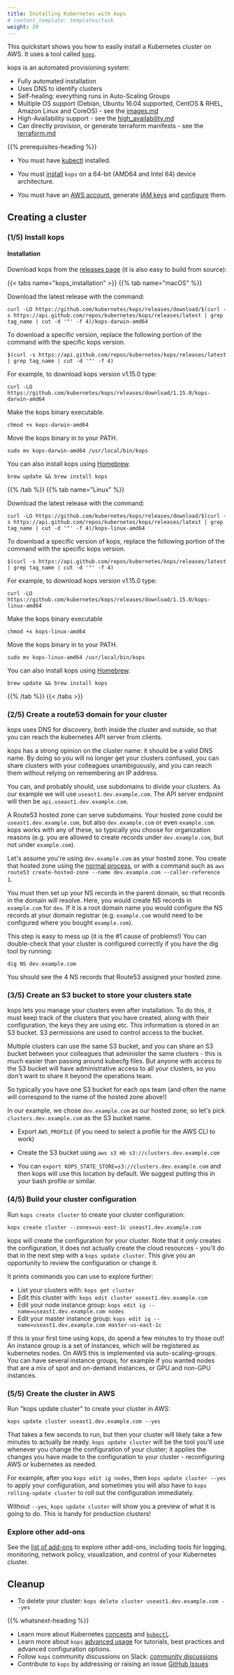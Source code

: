 ```yaml
---
title: Installing Kubernetes with kops
# content_template: templates/task
weight: 20
---
```


<!-- overview -->

This quickstart shows you how to easily install a Kubernetes cluster on AWS.
It uses a tool called [`kops`](https://github.com/kubernetes/kops).

kops is an automated provisioning system:

* Fully automated installation
* Uses DNS to identify clusters
* Self-healing: everything runs in Auto-Scaling Groups
* Multiple OS support (Debian, Ubuntu 16.04 supported, CentOS & RHEL, Amazon Linux and CoreOS) - see the [images.md](https://github.com/kubernetes/kops/blob/master/docs/operations/images.md)
* High-Availability support - see the [high_availability.md](https://github.com/kubernetes/kops/blob/master/docs/operations/high_availability.md)
* Can directly provision, or generate terraform manifests - see the [terraform.md](https://github.com/kubernetes/kops/blob/master/docs/terraform.md)



{{% prerequisites-heading %}}


* You must have [kubectl](/docs/tasks/tools/install-kubectl/) installed.

* You must [install](https://github.com/kubernetes/kops#installing) `kops` on a 64-bit (AMD64 and Intel 64) device architecture.

* You must have an [AWS account](https://docs.aws.amazon.com/polly/latest/dg/setting-up.html), generate [IAM keys](https://docs.aws.amazon.com/general/latest/gr/aws-sec-cred-types.html#access-keys-and-secret-access-keys) and [configure](https://docs.aws.amazon.com/cli/latest/userguide/cli-chap-configure.html#cli-quick-configuration) them.



<!-- steps -->

## Creating a cluster

### (1/5) Install kops

#### Installation

Download kops from the [releases page](https://github.com/kubernetes/kops/releases) (it is also easy to build from source):

{{< tabs name="kops_installation" >}}
{{% tab name="macOS" %}}

Download the latest release with the command:

```shell
curl -LO https://github.com/kubernetes/kops/releases/download/$(curl -s https://api.github.com/repos/kubernetes/kops/releases/latest | grep tag_name | cut -d '"' -f 4)/kops-darwin-amd64
```

To download a specific version, replace the following portion of the command with the specific kops version.

```shell
$(curl -s https://api.github.com/repos/kubernetes/kops/releases/latest | grep tag_name | cut -d '"' -f 4)
```

For example, to download kops version v1.15.0 type:

```shell
curl -LO  https://github.com/kubernetes/kops/releases/download/1.15.0/kops-darwin-amd64
```

Make the kops binary executable.

```shell
chmod +x kops-darwin-amd64
```

Move the kops binary in to your PATH.

```shell
sudo mv kops-darwin-amd64 /usr/local/bin/kops
```

You can also install kops using [Homebrew](https://brew.sh/).

```shell
brew update && brew install kops
```
{{% /tab %}}
{{% tab name="Linux" %}}

Download the latest release with the command:

```shell
curl -LO https://github.com/kubernetes/kops/releases/download/$(curl -s https://api.github.com/repos/kubernetes/kops/releases/latest | grep tag_name | cut -d '"' -f 4)/kops-linux-amd64
```

To download a specific version of kops, replace the following portion of the command with the specific kops version.

```shell
$(curl -s https://api.github.com/repos/kubernetes/kops/releases/latest | grep tag_name | cut -d '"' -f 4)
```

For example, to download kops version v1.15.0 type:

```shell
curl -LO  https://github.com/kubernetes/kops/releases/download/1.15.0/kops-linux-amd64
```

Make the kops binary executable

```shell
chmod +x kops-linux-amd64
```

Move the kops binary in to your PATH.

```shell
sudo mv kops-linux-amd64 /usr/local/bin/kops
```

You can also install kops using [Homebrew](https://docs.brew.sh/Homebrew-on-Linux).

```shell
brew update && brew install kops
```

{{% /tab %}}
{{< /tabs >}}


### (2/5) Create a route53 domain for your cluster

kops uses DNS for discovery, both inside the cluster and outside, so that you can reach the kubernetes API server
from clients.

kops has a strong opinion on the cluster name: it should be a valid DNS name.  By doing so you will
no longer get your clusters confused, you can share clusters with your colleagues unambiguously,
and you can reach them without relying on remembering an IP address.

You can, and probably should, use subdomains to divide your clusters.  As our example we will use
`useast1.dev.example.com`.  The API server endpoint will then be `api.useast1.dev.example.com`.

A Route53 hosted zone can serve subdomains.  Your hosted zone could be `useast1.dev.example.com`,
but also `dev.example.com` or even `example.com`.  kops works with any of these, so typically
you choose for organization reasons (e.g. you are allowed to create records under `dev.example.com`,
but not under `example.com`).

Let's assume you're using `dev.example.com` as your hosted zone.  You create that hosted zone using
the [normal process](http://docs.aws.amazon.com/Route53/latest/DeveloperGuide/CreatingNewSubdomain.html), or
with a command such as `aws route53 create-hosted-zone --name dev.example.com --caller-reference 1`.

You must then set up your NS records in the parent domain, so that records in the domain will resolve.  Here,
you would create NS records in `example.com` for `dev`.  If it is a root domain name you would configure the NS
records at your domain registrar (e.g. `example.com` would need to be configured where you bought `example.com`).

This step is easy to mess up (it is the #1 cause of problems!)  You can double-check that
your cluster is configured correctly if you have the dig tool by running:

`dig NS dev.example.com`

You should see the 4 NS records that Route53 assigned your hosted zone.

### (3/5) Create an S3 bucket to store your clusters state

kops lets you manage your clusters even after installation.  To do this, it must keep track of the clusters
that you have created, along with their configuration, the keys they are using etc.  This information is stored
in an S3 bucket.  S3 permissions are used to control access to the bucket.

Multiple clusters can use the same S3 bucket, and you can share an S3 bucket between your colleagues that
administer the same clusters - this is much easier than passing around kubecfg files.  But anyone with access
to the S3 bucket will have administrative access to all your clusters, so you don't want to share it beyond
the operations team.

So typically you have one S3 bucket for each ops team (and often the name will correspond
to the name of the hosted zone above!)

In our example, we chose `dev.example.com` as our hosted zone, so let's pick `clusters.dev.example.com` as
the S3 bucket name.

* Export `AWS_PROFILE` (if you need to select a profile for the AWS CLI to work)

* Create the S3 bucket using `aws s3 mb s3://clusters.dev.example.com`

* You can `export KOPS_STATE_STORE=s3://clusters.dev.example.com` and then kops will use this location by default.
   We suggest putting this in your bash profile or similar.


### (4/5) Build your cluster configuration

Run `kops create cluster` to create your cluster configuration:

`kops create cluster --zones=us-east-1c useast1.dev.example.com`

kops will create the configuration for your cluster.  Note that it _only_ creates the configuration, it does
not actually create the cloud resources - you'll do that in the next step with a `kops update cluster`.  This
give you an opportunity to review the configuration or change it.

It prints commands you can use to explore further:

* List your clusters with: `kops get cluster`
* Edit this cluster with: `kops edit cluster useast1.dev.example.com`
* Edit your node instance group: `kops edit ig --name=useast1.dev.example.com nodes`
* Edit your master instance group: `kops edit ig --name=useast1.dev.example.com master-us-east-1c`

If this is your first time using kops, do spend a few minutes to try those out!  An instance group is a
set of instances, which will be registered as kubernetes nodes.  On AWS this is implemented via auto-scaling-groups.
You can have several instance groups, for example if you wanted nodes that are a mix of spot and on-demand instances, or
GPU and non-GPU instances.


### (5/5) Create the cluster in AWS

Run "kops update cluster" to create your cluster in AWS:

`kops update cluster useast1.dev.example.com --yes`

That takes a few seconds to run, but then your cluster will likely take a few minutes to actually be ready.
`kops update cluster` will be the tool you'll use whenever you change the configuration of your cluster; it
applies the changes you have made to the configuration to your cluster - reconfiguring AWS or kubernetes as needed.

For example, after you `kops edit ig nodes`, then `kops update cluster --yes` to apply your configuration, and
sometimes you will also have to `kops rolling-update cluster` to roll out the configuration immediately.

Without `--yes`, `kops update cluster` will show you a preview of what it is going to do.  This is handy
for production clusters!

### Explore other add-ons

See the [list of add-ons](/docs/concepts/cluster-administration/addons/) to explore other add-ons, including tools for logging, monitoring, network policy, visualization, and control of your Kubernetes cluster.

## Cleanup

* To delete your cluster: `kops delete cluster useast1.dev.example.com --yes`



{{% whatsnext-heading %}}


* Learn more about Kubernetes [concepts](/docs/concepts/) and [`kubectl`](/docs/user-guide/kubectl-overview/).
* Learn more about `kops` [advanced usage](https://kops.sigs.k8s.io/) for tutorials, best practices and advanced configuration options.
* Follow `kops` community discussions on Slack: [community discussions](https://github.com/kubernetes/kops#other-ways-to-communicate-with-the-contributors)
* Contribute to `kops` by addressing or raising an issue [GitHub Issues](https://github.com/kubernetes/kops/issues)


